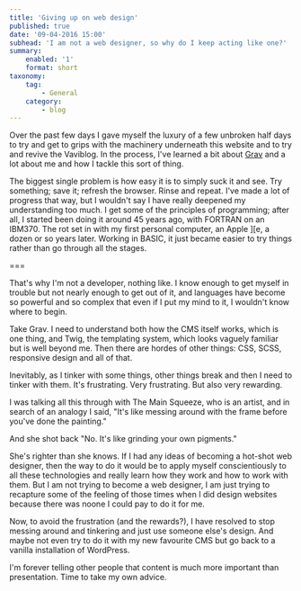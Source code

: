 ```yaml
---
title: 'Giving up on web design'
published: true
date: '09-04-2016 15:00'
subhead: 'I am not a web designer, so why do I keep acting like one?'
summary:
    enabled: '1'
    format: short
taxonomy:
    tag:
        - General
    category:
        - blog
---
```


Over the past few days I gave myself the luxury of a few unbroken half days to try and get to grips with the machinery underneath this website and to try and revive the Vaviblog. In the process, I've learned a bit about [Grav](http://get-grav.org) and a lot about me and how I tackle this sort of thing.

The biggest single problem is how easy it is to simply suck it and see. Try something; save it; refresh the browser. Rinse and repeat. I've made a lot of progress that way, but I wouldn't say I have really deepened my understanding too much. I get some of the principles of programming; after all, I started been doing it around 45 years ago, with FORTRAN on an IBM370. The rot set in with my first personal computer, an Apple ][e, a dozen or so years later. Working in BASIC, it just became easier to try things rather than go through all the stages.

===

That's why I'm not a developer, nothing like. I know enough to get myself in trouble but not nearly enough to get out of it, and languages have become so powerful and so complex that even if I put my mind to it, I wouldn't know where to begin.

Take Grav. I need to understand both how the CMS itself works, which is one thing, and Twig, the templating system, which looks vaguely familiar but is well beyond me. Then there are hordes of other things: CSS, SCSS, responsive design and all of that.

Inevitably, as I tinker with some things, other things break and then I need to tinker with them. It's frustrating. Very frustrating. But also very rewarding.

I was talking all this through with The Main Squeeze, who is an artist, and in search of an analogy I said, "It's like messing around with the frame before you've done the painting."

And she shot back "No. It's like grinding your own pigments."

She's righter than she knows. If I had any ideas of becoming a hot-shot web designer, then the way to do it would be to apply myself conscientiously to all these technologies and really learn how they work and how to work with them. But I am not trying to become a web designer, I am just trying to recapture some of the feeling of those times when I did design websites because there was noone I could pay to do it for me.

Now, to avoid the frustration (and the rewards?), I have resolved to stop messing around and tinkering and just use someone else's design. And maybe not even try to do it with my new favourite CMS but go back to a vanilla installation of WordPress.

I'm forever telling other people that content is much more important than presentation. Time to take my own advice.
